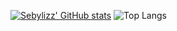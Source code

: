 [![Sebylizz' GitHub stats](https://github-readme-stats.vercel.app/api?username=sebylizz)](https://github.com/anuraghazra/github-readme-stats)
![Top Langs](https://github-readme-stats.vercel.app/api/top-langs/?username=sebylizz&size_weight=0.5&count_weight=0.5)
<!--
**sebylizz/sebylizz** is a ✨ _special_ ✨ repository because its `README.md` (this file) appears on your GitHub profile.

Here are some ideas to get you started:

- 🔭 I’m currently working on ...
- 🌱 I’m currently learning ...
- 👯 I’m looking to collaborate on ...
- 🤔 I’m looking for help with ...
- 💬 Ask me about ...
- 📫 How to reach me: ...
- 😄 Pronouns: ...
- ⚡ Fun fact: ...
-->
